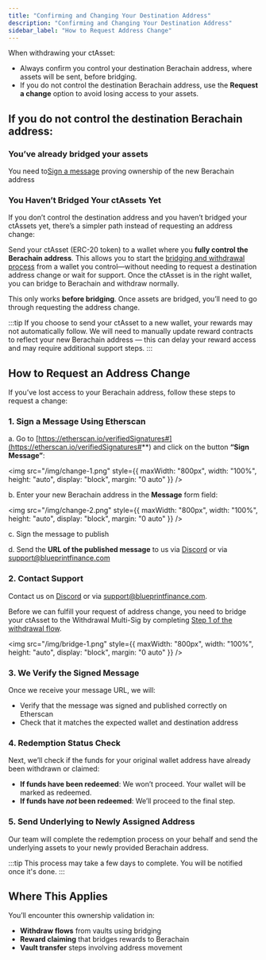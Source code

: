 ```yaml
---
title: "Confirming and Changing Your Destination Address"
description: "Confirming and Changing Your Destination Address"
sidebar_label: "How to Request Address Change"
---
```


When withdrawing your ctAsset:

- Always confirm you control your destination Berachain address, where assets will be sent, before bridging.
- If you do not control the destination Berachain address, use the **Request a change** option to avoid losing access to your assets.

## If you do not control the destination Berachain address:

### You’ve already bridged your assets

You need to[Sign a message](#1-contact-support) proving ownership of the new Berachain address

### You Haven’t Bridged Your ctAssets Yet

If you don’t control the destination address and you haven’t bridged your ctAssets yet, there’s a simpler path instead of requesting an address change:

Send your ctAsset (ERC-20 token) to a wallet where you **fully control the Berachain address**. This allows you to start the [bridging and withdrawal process](./how-to-withdraw.md) from a wallet you control—without needing to request a destination address change or wait for support. Once the ctAsset is in the right wallet, you can bridge to Berachain and withdraw normally.

This only works **before bridging**. Once assets are bridged, you’ll need to go through requesting the address change.

:::tip
If you choose to send your ctAsset to a new wallet, your rewards may not automatically follow. We will need to manually update reward contracts to reflect your new Berachain address — this can delay your reward access and may require additional support steps.
:::

## How to Request an Address Change

If you’ve lost access to your Berachain address, follow these steps to request a change:

### 1. Sign a Message Using Etherscan

a. Go to [https://etherscan.io/verifiedSignatures#](https://etherscan.io/verifiedSignatures#**) and click on the button **“Sign Message”**:

<img
  src="/img/change-1.png"
  style={{ maxWidth: "800px", width: "100%", height: "auto", display: "block", margin: "0 auto" }}
/>

b. Enter your new Berachain address in the **Message** form field:

<img
  src="/img/change-2.png"
  style={{ maxWidth: "800px", width: "100%", height: "auto", display: "block", margin: "0 auto" }}
/>

c. Sign the message to publish

d. Send the **URL of the published message** to us via [Discord](https://discord.gg/concretexyz) or via [support@blueprintfinance.com](mailto:support@blueprintfinance.com)

### 2. Contact Support

Contact us on [Discord](https://discord.gg/concretexyz) or via [support@blueprintfinance.com](mailto:support@blueprintfinance.com).

Before we can fulfill your request of address change, you need to bridge your ctAsset to the Withdrawal Multi-Sig by completing [Step 1 of the withdrawal flow](./how-to-withdraw#why-multi-sig-addresses).

 <img
   src="/img/bridge-1.png"
   style={{ maxWidth: "800px", width: "100%", height: "auto", display: "block", margin: "0 auto" }}
 />

### 3. We Verify the Signed Message

Once we receive your message URL, we will:

- Verify that the message was signed and published correctly on Etherscan
- Check that it matches the expected wallet and destination address

### 4. Redemption Status Check

Next, we’ll check if the funds for your original wallet address have already been withdrawn or claimed:

- **If funds have been redeemed**: We won’t proceed. Your wallet will be marked as redeemed.
- **If funds have *not* been redeemed**: We’ll proceed to the final step.

### 5. Send Underlying to Newly Assigned Address

Our team will complete the redemption process on your behalf and send the underlying assets to your newly provided Berachain address.

:::tip
This process may take a few days to complete. You will be notified once it's done.
:::

## Where This Applies

You’ll encounter this ownership validation in:

- **Withdraw flows** from vaults using bridging
- **Reward claiming** that bridges rewards to Berachain
- **Vault transfer** steps involving address movement
